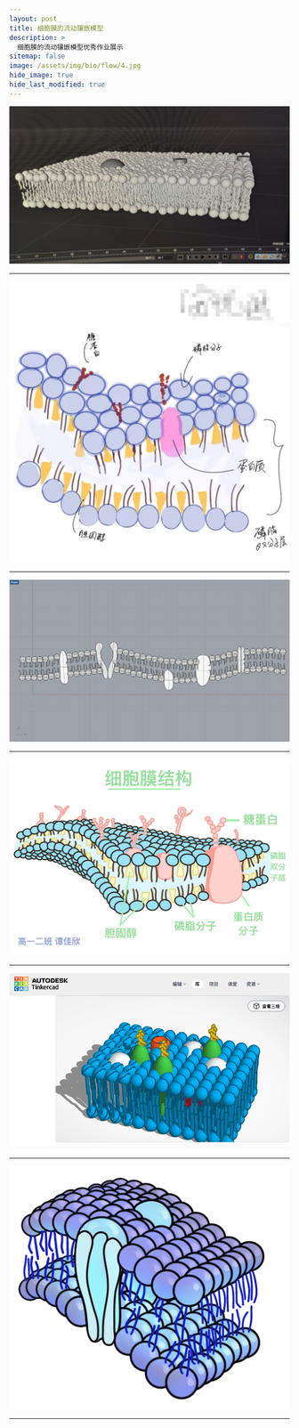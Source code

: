 ```yaml
---
layout: post
title: 细胞膜的流动镶嵌模型
description: >
  细胞膜的流动镶嵌模型优秀作业展示
sitemap: false
image: /assets/img/bio/flow/4.jpg
hide_image: true
hide_last_modified: true
---
```


![](../../assets/img/bio/flow/1.jpg)

---

![](../../assets/img/bio/flow/2.jpg)

---

![](../../assets/img/bio/flow/3.jpg)

---

![](../../assets/img/bio/flow/4.jpg)

---

![](../../assets/img/bio/flow/5.jpg)

---

![](../../assets/img/bio/flow/6.gif)

---